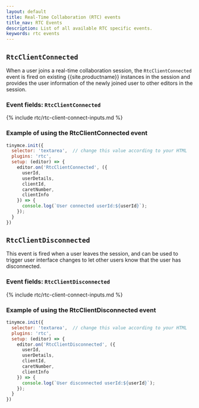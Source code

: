 ```yaml
---
layout: default
title: Real-Time Collaboration (RTC) events
title_nav: RTC Events
description: List of all available RTC specific events.
keywords: rtc events
---
```


## `RtcClientConnected`

When a user joins a real-time collaboration session, the `RtcClientConnected` event is fired on existing {{site.productname}} instances in the session and provides the user information of the newly joined user to other editors in the session.

### Event fields: `RtcClientConnected`

{% include rtc/rtc-client-connect-inputs.md %}

### Example of using the RtcClientConnected event

```js
tinymce.init({
  selector: 'textarea',  // change this value according to your HTML
  plugins: 'rtc',
  setup: (editor) => {
    editor.on('RtcClientConnected', ({
      userId,
      userDetails,
      clientId,
      caretNumber,
      clientInfo
    }) => {
      console.log(`User connected userId:${userId}`);
    });
  }
})
```

## `RtcClientDisconnected`

This event is fired when a user leaves the session, and can be used to trigger user interface changes to let other users know that the user has disconnected.

### Event fields: `RtcClientDisconnected`

{% include rtc/rtc-client-connect-inputs.md %}

### Example of using the RtcClientDisconnected event

```js
tinymce.init({
  selector: 'textarea',  // change this value according to your HTML
  plugins: 'rtc',
  setup: (editor) => {
    editor.on('RtcClientDisconnected', ({
      userId,
      userDetails,
      clientId,
      caretNumber,
      clientInfo
    }) => {
      console.log(`User disconnected userId:${userId}`);
    });
  }
})
```
